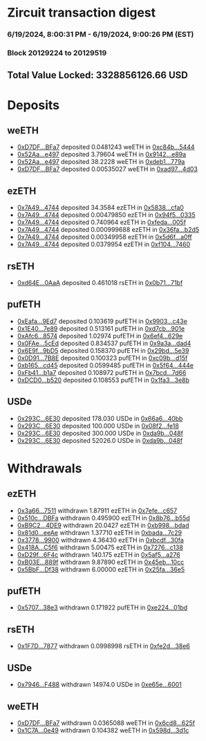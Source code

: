 # Zircuit transaction digest
### 6/19/2024, 8:00:31 PM - 6/19/2024, 9:00:26 PM (EST)
### Block 20129224 to 20129519

## Total Value Locked: 3328856126.66 USD

# Deposits
## weETH
- [0xD7DF...BFa7](https://etherscan.io/address/0xD7DF7E085214743530afF339aFC420c7c720BFa7) deposited 0.0481243 weETH in [0xc84b...5444](https://etherscan.io/tx/0xD7DF7E085214743530afF339aFC420c7c720BFa7)
- [0x52Aa...e497](https://etherscan.io/address/0x52Aa899454998Be5b000Ad077a46Bbe360F4e497) deposited 3.79604 weETH in [0x9142...e89a](https://etherscan.io/tx/0x52Aa899454998Be5b000Ad077a46Bbe360F4e497)
- [0x52Aa...e497](https://etherscan.io/address/0x52Aa899454998Be5b000Ad077a46Bbe360F4e497) deposited 38.2228 weETH in [0xdeb1...779a](https://etherscan.io/tx/0x52Aa899454998Be5b000Ad077a46Bbe360F4e497)
- [0xD7DF...BFa7](https://etherscan.io/address/0xD7DF7E085214743530afF339aFC420c7c720BFa7) deposited 0.00535027 weETH in [0xad97...4d03](https://etherscan.io/tx/0xD7DF7E085214743530afF339aFC420c7c720BFa7)
## ezETH
- [0x7A49...4744](https://etherscan.io/address/0x7A493Be5c2ce014cD049Bf178a1ac0Db1B434744) deposited 34.3584 ezETH in [0x5838...cfa0](https://etherscan.io/tx/0x7A493Be5c2ce014cD049Bf178a1ac0Db1B434744)
- [0x7A49...4744](https://etherscan.io/address/0x7A493Be5c2ce014cD049Bf178a1ac0Db1B434744) deposited 0.00479850 ezETH in [0x94f5...0335](https://etherscan.io/tx/0x7A493Be5c2ce014cD049Bf178a1ac0Db1B434744)
- [0x7A49...4744](https://etherscan.io/address/0x7A493Be5c2ce014cD049Bf178a1ac0Db1B434744) deposited 0.740964 ezETH in [0xfeda...005f](https://etherscan.io/tx/0x7A493Be5c2ce014cD049Bf178a1ac0Db1B434744)
- [0x7A49...4744](https://etherscan.io/address/0x7A493Be5c2ce014cD049Bf178a1ac0Db1B434744) deposited 0.000999688 ezETH in [0x36fa...b2d5](https://etherscan.io/tx/0x7A493Be5c2ce014cD049Bf178a1ac0Db1B434744)
- [0x7A49...4744](https://etherscan.io/address/0x7A493Be5c2ce014cD049Bf178a1ac0Db1B434744) deposited 0.00349958 ezETH in [0x5d6f...a0ff](https://etherscan.io/tx/0x7A493Be5c2ce014cD049Bf178a1ac0Db1B434744)
- [0x7A49...4744](https://etherscan.io/address/0x7A493Be5c2ce014cD049Bf178a1ac0Db1B434744) deposited 0.0379954 ezETH in [0xf104...7460](https://etherscan.io/tx/0x7A493Be5c2ce014cD049Bf178a1ac0Db1B434744)
## rsETH
- [0xd64E...0AaA](https://etherscan.io/address/0xd64E13Fe031b08764617C52AEBa534163ae40AaA) deposited 0.461018 rsETH in [0x0b71...71bf](https://etherscan.io/tx/0xd64E13Fe031b08764617C52AEBa534163ae40AaA)
## pufETH
- [0xEafa...9Ed7](https://etherscan.io/address/0xEafaEF9D5CdB805dd9Ac7169b8b2372A1F029Ed7) deposited 0.103619 pufETH in [0x9903...c43e](https://etherscan.io/tx/0xEafaEF9D5CdB805dd9Ac7169b8b2372A1F029Ed7)
- [0x1E40...7e89](https://etherscan.io/address/0x1E4065584392168cD4b2d2CEA8F70FDb0Cb97e89) deposited 0.513161 pufETH in [0xd7cb...901e](https://etherscan.io/tx/0x1E4065584392168cD4b2d2CEA8F70FDb0Cb97e89)
- [0xAfc6...8574](https://etherscan.io/address/0xAfc6d5Daf238C0ada03976E8815C388b01818574) deposited 1.02974 pufETH in [0x6ef4...629e](https://etherscan.io/tx/0xAfc6d5Daf238C0ada03976E8815C388b01818574)
- [0x0FAe...5cEd](https://etherscan.io/address/0x0FAeFf582A5412af12062bf617dE0180bD955cEd) deposited 0.834537 pufETH in [0x9a3a...dad4](https://etherscan.io/tx/0x0FAeFf582A5412af12062bf617dE0180bD955cEd)
- [0x6E9f...9bD5](https://etherscan.io/address/0x6E9fc15b85B7C21E7364FBD14AfA13A3d0B59bD5) deposited 0.158370 pufETH in [0x29bd...5e39](https://etherscan.io/tx/0x6E9fc15b85B7C21E7364FBD14AfA13A3d0B59bD5)
- [0x0D91...7B8E](https://etherscan.io/address/0x0D9157dB4c6539acAE159f94EBa752A59Fa87B8E) deposited 0.100323 pufETH in [0xc09b...d15f](https://etherscan.io/tx/0x0D9157dB4c6539acAE159f94EBa752A59Fa87B8E)
- [0xb165...cd45](https://etherscan.io/address/0xb165C361E916698314A4eC056cB339B55e05cd45) deposited 0.0599485 pufETH in [0x5f64...444e](https://etherscan.io/tx/0xb165C361E916698314A4eC056cB339B55e05cd45)
- [0xFb41...b1a7](https://etherscan.io/address/0xFb41C6A011D5b03c1b981E4FAEE6C1242095b1a7) deposited 0.108972 pufETH in [0x7bcd...7d66](https://etherscan.io/tx/0xFb41C6A011D5b03c1b981E4FAEE6C1242095b1a7)
- [0xDCD0...b520](https://etherscan.io/address/0xDCD072638a7827895BB12F1075831Da584c7b520) deposited 0.108553 pufETH in [0x1fa3...3e8b](https://etherscan.io/tx/0xDCD072638a7827895BB12F1075831Da584c7b520)
## USDe
- [0x293C...6E30](https://etherscan.io/address/0x293C6937D8D82e05B01335F7B33FBA0c8e256E30) deposited 178.030 USDe in [0x66a6...40bb](https://etherscan.io/tx/0x293C6937D8D82e05B01335F7B33FBA0c8e256E30)
- [0x293C...6E30](https://etherscan.io/address/0x293C6937D8D82e05B01335F7B33FBA0c8e256E30) deposited 100.000 USDe in [0x08f2...fe18](https://etherscan.io/tx/0x293C6937D8D82e05B01335F7B33FBA0c8e256E30)
- [0x293C...6E30](https://etherscan.io/address/0x293C6937D8D82e05B01335F7B33FBA0c8e256E30) deposited 300.000 USDe in [0xda9b...048f](https://etherscan.io/tx/0x293C6937D8D82e05B01335F7B33FBA0c8e256E30)
- [0x293C...6E30](https://etherscan.io/address/0x293C6937D8D82e05B01335F7B33FBA0c8e256E30) deposited 52026.0 USDe in [0xda9b...048f](https://etherscan.io/tx/0x293C6937D8D82e05B01335F7B33FBA0c8e256E30)
# Withdrawals
## ezETH
- [0x3a66...7511](https://etherscan.io/address/0x3a6687c021F87c1EF9739dFc1adaDE48c72A7511) withdrawn 1.87911 ezETH in [0x7efe...c657](https://etherscan.io/tx/0x3a6687c021F87c1EF9739dFc1adaDE48c72A7511)
- [0x510c...DBFa](https://etherscan.io/address/0x510c206594cd1918ca6028d856cB35109809DBFa) withdrawn 0.495900 ezETH in [0x8b76...b55d](https://etherscan.io/tx/0x510c206594cd1918ca6028d856cB35109809DBFa)
- [0xB9C2...4DE9](https://etherscan.io/address/0xB9C20851d63263F963114e07191E765402b24DE9) withdrawn 20.0427 ezETH in [0xb998...bdad](https://etherscan.io/tx/0xB9C20851d63263F963114e07191E765402b24DE9)
- [0x81d0...eeAe](https://etherscan.io/address/0x81d0E60b18abFeffD768E3eA0a62561bE4CfeeAe) withdrawn 1.37710 ezETH in [0xbada...7c29](https://etherscan.io/tx/0x81d0E60b18abFeffD768E3eA0a62561bE4CfeeAe)
- [0x3778...9900](https://etherscan.io/address/0x37782e9b60D7e928fF555D64fE9080Cd51e79900) withdrawn 4.36430 ezETH in [0xbcdf...30fa](https://etherscan.io/tx/0x37782e9b60D7e928fF555D64fE9080Cd51e79900)
- [0x418A...C5f6](https://etherscan.io/address/0x418A983FDff31d5b4A2196D14604a01EB52dC5f6) withdrawn 5.00475 ezETH in [0x7276...c138](https://etherscan.io/tx/0x418A983FDff31d5b4A2196D14604a01EB52dC5f6)
- [0xD29f...6F4c](https://etherscan.io/address/0xD29fA17Ea504EfE3D23067B1ac74f95768176F4c) withdrawn 140.175 ezETH in [0x5af5...a276](https://etherscan.io/tx/0xD29fA17Ea504EfE3D23067B1ac74f95768176F4c)
- [0xB03E...889f](https://etherscan.io/address/0xB03E6eA03A0b716D054981fd998a0a3eFd69889f) withdrawn 9.87890 ezETH in [0x45eb...10cc](https://etherscan.io/tx/0xB03E6eA03A0b716D054981fd998a0a3eFd69889f)
- [0x5BbF...Df38](https://etherscan.io/address/0x5BbF02FeA562F273b041ec8224E2fd1EF97CDf38) withdrawn 6.00000 ezETH in [0x25fa...36e5](https://etherscan.io/tx/0x5BbF02FeA562F273b041ec8224E2fd1EF97CDf38)
## pufETH
- [0x5707...38e3](https://etherscan.io/address/0x570701c22C68EC02b9b9Ca10D9A1371c715E38e3) withdrawn 0.171922 pufETH in [0xe224...01bd](https://etherscan.io/tx/0x570701c22C68EC02b9b9Ca10D9A1371c715E38e3)
## rsETH
- [0x1F7D...7877](https://etherscan.io/address/0x1F7Da94F8Ffb08Ef04809E588A060224c4137877) withdrawn 0.0998998 rsETH in [0xfe2d...38e6](https://etherscan.io/tx/0x1F7Da94F8Ffb08Ef04809E588A060224c4137877)
## USDe
- [0x7946...F488](https://etherscan.io/address/0x7946abF9DA2e733898E9eCB23A506476195fF488) withdrawn 14974.0 USDe in [0xe65e...6001](https://etherscan.io/tx/0x7946abF9DA2e733898E9eCB23A506476195fF488)
## weETH
- [0xD7DF...BFa7](https://etherscan.io/address/0xD7DF7E085214743530afF339aFC420c7c720BFa7) withdrawn 0.0365088 weETH in [0x6cd8...625f](https://etherscan.io/tx/0xD7DF7E085214743530afF339aFC420c7c720BFa7)
- [0x1C7A...0e49](https://etherscan.io/address/0x1C7A7680a24a054330c60615511A422262510e49) withdrawn 0.104382 weETH in [0x598d...3d1c](https://etherscan.io/tx/0x1C7A7680a24a054330c60615511A422262510e49)
